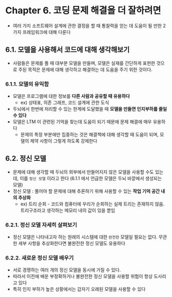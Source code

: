 # Chapter 6. 코딩 문제 해결을 더 잘하려면
- 여러 가지 소프트웨어 설계에 관한 결정을 할 때 통찰력을 얻는 데 도움이 될 만한 2가지 프레임워크에 대해 다룬다

## 6.1. 모델을 사용해서 코드에 대해 생각해보기
- 사람들은 문제를 풀 때 대부분 모델을 만들며, 모델은 실재를 간단하게 표현한 것으로 주된 목적은 문제에 대해 생각하고 해결하는 데 도움을 주기 위한 것이다.

### 6.1.1. 모델의 유익함
- 모델은 프로그램에 대한 정보를 **다른 사람과 공유할 때 유용하다**
  - ex) 상태표, 의존 그래프, 코드 설계에 관한 도식
- 두뇌에서 한번에 처리할 수 있는 한계에 도달했을 때 **모델을 만들면 인지부하를 줄일 수 있다**
- 모델은 LTM 이 관련된 기억을 찾는데 도움이 되기 때문에 문제 해결에 매우 유용하다
  - 문제의 특정 부분에만 집중하는 것은 해결책에 대해 생각할 때 도움이 되며, 모델의 제약 사항이 그렇게 하도록 강제한다

## 6.2. 정신 모델
- 문제에 대해 생각할 때 두뇌의 외부에서 만들어지지 않은 모델을 사용할 수도 있는데, 이를 `정신 모델` 이라고 한다 (6.1.1 에서 언급한 모델은 두뇌 바깥에서 생성되는 모델)
- 정신 모델 : 풀어야 할 문제에 대해 추론하기 위해 사용할 수 있는 **작업 기억 공간 내의 추상화**
  - ex) 트리 순회 - 코드와 컴퓨터에 우리가 순회하는 실제 트리는 존재하지 않음. 트리구조라고 생각하는 메모리 내의 값이 있을 뿐임

### 6.2.1. 정신 모델 자세히 살펴보기
- 정신 모델은 나타내고자 하는 원래의 시스템에 대한 `완전한` 모델일 필요는 없다. 무관한 세부 사항을 추상화한다면 불완전한 정신 모델도 유용하다

### 6.2.2. 새로운 정신 모델 배우기
- 서로 경쟁하는 여러 개의 정신 모델을 동시에 가질 수 있다.
- 따라서 이전에 배운 부정확하거나 불완전한 정신 모델을 사용할 위험이 항상 도사리고 있다
- 특히 인지 부하가 높은 상황에서는 갑자기 오래된 모델을 사용할 수 있다